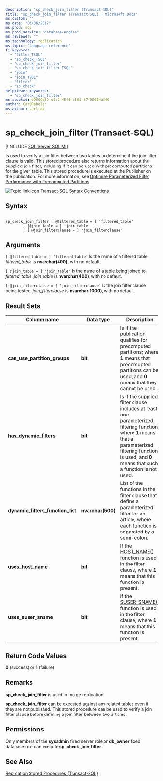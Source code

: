 ```yaml
---
description: "sp_check_join_filter (Transact-SQL)"
title: "sp_check_join_filter (Transact-SQL) | Microsoft Docs"
ms.custom: ""
ms.date: "03/06/2017"
ms.prod: sql
ms.prod_service: "database-engine"
ms.reviewer: ""
ms.technology: replication
ms.topic: "language-reference"
f1_keywords: 
  - "filter_TSQL"
  - "sp_check_TSQL"
  - "sp_check_join_filter"
  - "sp_check_join_filter_TSQL"
  - "join"
  - "join_TSQL"
  - "filter"
  - "sp_check"
helpviewer_keywords: 
  - "sp_check_join_filter"
ms.assetid: e9699d59-c8c9-45f6-a561-f7f95084a540
author: CarlRabeler
ms.author: carlrab
---
```

# sp_check_join_filter (Transact-SQL)
[!INCLUDE [SQL Server SQL MI](../../includes/applies-to-version/sql-asdbmi.md)]

  Is used to verify a join filter between two tables to determine if the join filter clause is valid. This stored procedure also returns information about the supplied join filter, including if it can be used with precomputed partitions for the given table. This stored procedure is executed at the Publisher on the publication. For more information, see [Optimize Parameterized Filter Performance with Precomputed Partitions](../../relational-databases/replication/merge/parameterized-filters-optimize-for-precomputed-partitions.md).  
  
 ![Topic link icon](../../database-engine/configure-windows/media/topic-link.gif "Topic link icon") [Transact-SQL Syntax Conventions](../../t-sql/language-elements/transact-sql-syntax-conventions-transact-sql.md)  
  
## Syntax  
  
```  
  
sp_check_join_filter [ @filtered_table = ] 'filtered_table'  
        , [@join_table = ] 'join_table'  
        , [ @join_filterclause = ] 'join_filterclause'  
```  
  
## Arguments  
`[ @filtered_table = ] 'filtered_table'`
 Is the name of a filtered table. *filtered_table* is **nvarchar(400)**, with no default.  
  
`[ @join_table = ] 'join_table'`
 Is the name of a table being joined to *filtered_table*. *join_table* is **nvarchar(400)**, with no default.  
  
`[ @join_filterclause = ] 'join_filterclause'`
 Is the join filter clause being tested. *join_filterclause* is **nvarchar(1000)**, with no default.  
  
## Result Sets  
  
|Column name|Data type|Description|  
|-----------------|---------------|-----------------|  
|**can_use_partition_groups**|**bit**|Is if the publication qualifies for precomputed partitions; where **1** means that precomupted partitions can be used, and **0** means that they cannot be used.|  
|**has_dynamic_filters**|**bit**|Is if the supplied filter clause includes at least one parameterized filtering function; where **1** means that a parameterized filtering function is used, and **0** means that such a function is not used.|  
|**dynamic_filters_function_list**|**nvarchar(500)**|List of the functions in the filter clause that define a parameterized filter for an article, where each function is separated by a semi-colon.|  
|**uses_host_name**|**bit**|If the [HOST_NAME()](../../t-sql/functions/host-name-transact-sql.md) function is used in the filter clause, where **1** means that this function is present.|  
|**uses_suser_sname**|**bit**|If the [SUSER_SNAME()](../../t-sql/functions/suser-sname-transact-sql.md) function is used in the filter clause, where **1** means that this function is present.|  
  
## Return Code Values  
 **0** (success) or **1** (failure)  
  
## Remarks  
 **sp_check_join_filter** is used in merge replication.  
  
 **sp_check_join_filter** can be executed against any related tables even if they are not published. This stored procedure can be used to verify a join filter clause before defining a join filter between two articles.  
  
## Permissions  
 Only members of the **sysadmin** fixed server role or **db_owner** fixed database role can execute **sp_check_join_filter**.  
  
## See Also  
 [Replication Stored Procedures &#40;Transact-SQL&#41;](../../relational-databases/system-stored-procedures/replication-stored-procedures-transact-sql.md)  
  
  
